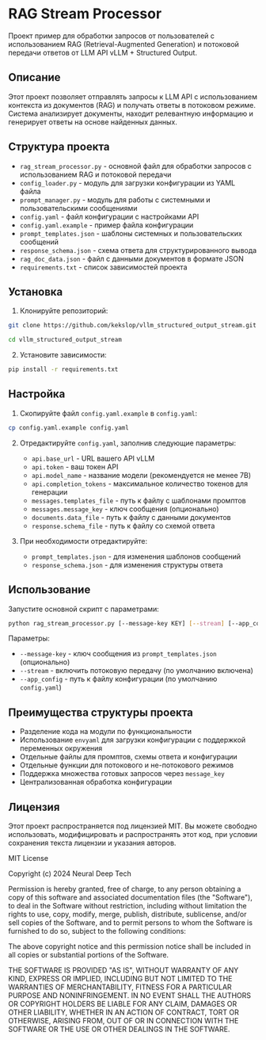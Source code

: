 # RAG Stream Processor

Проект пример для обработки запросов от пользователей с использованием RAG (Retrieval-Augmented Generation) и потоковой передачи ответов от LLM API vLLM + Structured Output.

## Описание

Этот проект позволяет отправлять запросы к LLM API с использованием контекста из документов (RAG) и получать ответы в потоковом режиме. Система анализирует документы, находит релевантную информацию и генерирует ответы на основе найденных данных.

## Структура проекта

- `rag_stream_processor.py` - основной файл для обработки запросов с использованием RAG и потоковой передачи
- `config_loader.py` - модуль для загрузки конфигурации из YAML файла
- `prompt_manager.py` - модуль для работы с системными и пользовательскими сообщениями
- `config.yaml` - файл конфигурации с настройками API
- `config.yaml.example` - пример файла конфигурации
- `prompt_templates.json` - шаблоны системных и пользовательских сообщений
- `response_schema.json` - схема ответа для структурированного вывода
- `rag_doc_data.json` - файл с данными документов в формате JSON
- `requirements.txt` - список зависимостей проекта

## Установка

1. Клонируйте репозиторий:
```bash
git clone https://github.com/kekslop/vllm_structured_output_stream.git
```

```bash
cd vllm_structured_output_stream
```

2. Установите зависимости:
```bash
pip install -r requirements.txt
```

## Настройка

1. Скопируйте файл `config.yaml.example` в `config.yaml`:
```bash
cp config.yaml.example config.yaml
```

2. Отредактируйте `config.yaml`, заполнив следующие параметры:
   - `api.base_url` - URL вашего API vLLM
   - `api.token` - ваш токен API
   - `api.model_name` - название модели (рекомендуется не менее 7B)
   - `api.completion_tokens` - максимальное количество токенов для генерации
   - `messages.templates_file` - путь к файлу с шаблонами промптов
   - `messages.message_key` - ключ сообщения (опционально)
   - `documents.data_file` - путь к файлу с данными документов
   - `response.schema_file` - путь к файлу со схемой ответа

3. При необходимости отредактируйте:
   - `prompt_templates.json` - для изменения шаблонов сообщений
   - `response_schema.json` - для изменения структуры ответа

## Использование

Запустите основной скрипт с параметрами:

```bash
python rag_stream_processor.py [--message-key KEY] [--stream] [--app_config CONFIG_PATH]
```

Параметры:
- `--message-key` - ключ сообщения из `prompt_templates.json` (опционально)
- `--stream` - включить потоковую передачу (по умолчанию включена)
- `--app_config` - путь к файлу конфигурации (по умолчанию `config.yaml`)

## Преимущества структуры проекта

- Разделение кода на модули по функциональности
- Использование `envyaml` для загрузки конфигурации с поддержкой переменных окружения
- Отдельные файлы для промптов, схемы ответа и конфигурации
- Отдельные функции для потокового и не-потокового режимов
- Поддержка множества готовых запросов через `message_key`
- Централизованная обработка конфигурации

## Лицензия

Этот проект распространяется под лицензией MIT. Вы можете свободно использовать, модифицировать и распространять этот код, при условии сохранения текста лицензии и указания авторов.

MIT License

Copyright (c) 2024 Neural Deep Tech

Permission is hereby granted, free of charge, to any person obtaining a copy
of this software and associated documentation files (the "Software"), to deal
in the Software without restriction, including without limitation the rights
to use, copy, modify, merge, publish, distribute, sublicense, and/or sell
copies of the Software, and to permit persons to whom the Software is
furnished to do so, subject to the following conditions:

The above copyright notice and this permission notice shall be included in all
copies or substantial portions of the Software.

THE SOFTWARE IS PROVIDED "AS IS", WITHOUT WARRANTY OF ANY KIND, EXPRESS OR
IMPLIED, INCLUDING BUT NOT LIMITED TO THE WARRANTIES OF MERCHANTABILITY,
FITNESS FOR A PARTICULAR PURPOSE AND NONINFRINGEMENT. IN NO EVENT SHALL THE
AUTHORS OR COPYRIGHT HOLDERS BE LIABLE FOR ANY CLAIM, DAMAGES OR OTHER
LIABILITY, WHETHER IN AN ACTION OF CONTRACT, TORT OR OTHERWISE, ARISING FROM,
OUT OF OR IN CONNECTION WITH THE SOFTWARE OR THE USE OR OTHER DEALINGS IN THE
SOFTWARE. 
